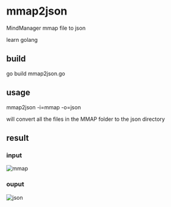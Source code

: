# mmap2json
MindManager mmap file to json

learn golang

## build
go build mmap2json.go

## usage
mmap2json -i=mmap -o=json

will convert all the files in the MMAP folder to the json directory

## result
### input
![mmap](https://raw.githubusercontent.com/shuax/mmap2json/master/screenshot/1.png)

### ouput
![json](https://raw.githubusercontent.com/shuax/mmap2json/master/screenshot/2.png)
